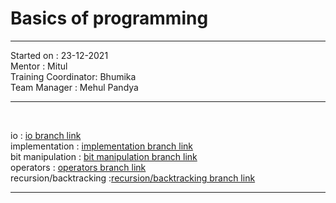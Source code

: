 # Basics of programming

<hr>
Started on : 23-12-2021<br>
Mentor : Mitul <br>
Training Coordinator: Bhumika<br>
Team Manager : Mehul Pandya
<hr>
<br>

io : [io branch link](https://github.com/adarshpandya-simform/basic-programming/tree/io) <br>
implementation : [implementation branch link](https://github.com/adarshpandya-simform/basic-programming/tree/implementation) <br>
bit manipulation : [bit manipulation branch link](https://github.com/adarshpandya-simform/basic-programming/tree/bit-manipulation) <br>
operators : [operators branch link](https://github.com/adarshpandya-simform/basic-programming/tree/operators) <br>
recursion/backtracking :[recursion/backtracking branch link](https://github.com/adarshpandya-simform/basic-programming/tree/recursion/backtracking) <br> 
<hr>